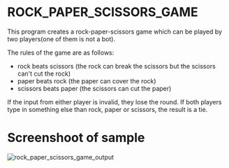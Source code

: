 # ROCK_PAPER_SCISSORS_GAME

This program creates a rock-paper-scissors game which can be played by two players(one of them is not a bot).

The rules of the game are as follows:
-  rock beats scissors (the rock can break the scissors but the scissors can't cut the rock)
- paper beats rock (the paper can cover the rock)
- scissors beats paper (the scissors can cut the paper)

If the input from either player is invalid, they lose the round. If both players type in something else than rock, paper or scissors, the result is a tie.


# Screenshoot of sample 
![rock_paper_scissors_game_output](https://user-images.githubusercontent.com/98087868/206851206-1e53978a-73db-490e-8213-816cf54c87a2.png)

